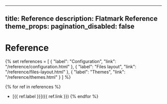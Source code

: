 

---
title: Reference
description: Flatmark Reference
theme_props:
  pagination_disabled: false
---

# Reference

{%
set references = [
    { "label": "Configuration", "link": "/reference/configuration.html" },
    { "label": "Files layout", "link": "/reference/files-layout.html" },
    { "label": "Themes", "link": "/reference/themes.html" }
]
%}


{% for ref in references %}
- [{{ ref.label }}]({{ ref.link }})
{% endfor %}



